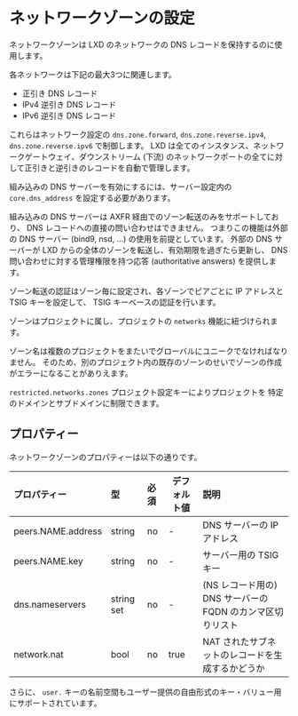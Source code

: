 # ネットワークゾーンの設定
ネットワークゾーンは LXD のネットワークの DNS レコードを保持するのに使用します。

各ネットワークは下記の最大3つに関連します。

 - 正引き DNS レコード
 - IPv4 逆引き DNS レコード
 - IPv6 逆引き DNS レコード

これらはネットワーク設定の `dns.zone.forward`, `dns.zone.reverse.ipv4`,
`dns.zone.reverse.ipv6` で制御します。
LXD は全てのインスタンス、ネットワークゲートウェイ、ダウンストリーム (下流)
のネットワークポートの全てに対して正引きと逆引きのレコードを自動で管理します。

組み込みの DNS サーバーを有効にするには、サーバー設定内の `core.dns_address`
を設定する必要があります。

組み込みの DNS サーバーは AXFR 経由でのゾーン転送のみをサポートしており、
DNS レコードへの直接の問い合わせはできません。
つまりこの機能は外部の DNS サーバー (bind9, nsd, ...) の使用を前提としています。
外部の DNS サーバーが LXD からの全体のゾーンを転送し、有効期限を過ぎたら更新し、
DNS 問い合わせに対する管理権限を持つ応答 (authoritative answers) を提供します。

ゾーン転送の認証はゾーン毎に設定され、各ゾーンでピアごとに IP アドレスと TSIG キーを設定して、
TSIG キーベースの認証を行います。

ゾーンはプロジェクトに属し、プロジェクトの `networks` 機能に紐づけられます。

ゾーン名は複数のプロジェクトをまたいでグローバルにユニークでなければなりません。
そのため、別のプロジェクト内の既存のゾーンのせいでゾーンの作成がエラーになることがありえます。

`restricted.networks.zones` プロジェクト設定キーによりプロジェクトを
特定のドメインとサブドメインに制限できます。

## プロパティー
ネットワークゾーンのプロパティーは以下の通りです。

プロパティー | 型 | 必須 | デフォルト値 | 説明
:--                 | :--        | :--      | -       | :--
peers.NAME.address  | string     | no       | -       | DNS サーバーの IP アドレス
peers.NAME.key      | string     | no       | -       | サーバー用の TSIG キー
dns.nameservers     | string set | no       | -       | (NS レコード用の) DNS サーバーの FQDN のカンマ区切りリスト
network.nat         | bool       | no       | true    | NAT されたサブネットのレコードを生成するかどうか

さらに、 `user.` キーの名前空間もユーザー提供の自由形式のキー・バリュー用にサポートされています。
